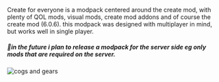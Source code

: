 Create for everyone is a modpack centered around the create mod, with plenty of QOL mods, visual mods, create mod addons and of course the create mod (6.0.6). this modpack was designed with multiplayer in mind, but works well in single player.

##### 🎯in the future i plan to release a modpack for the server side eg only mods that are required on the server.
![cogs and gears](https://cdn.modrinth.com/data/cached_images/c9794a91a7745a34bd4bc60acc56815c947d8333.png)
